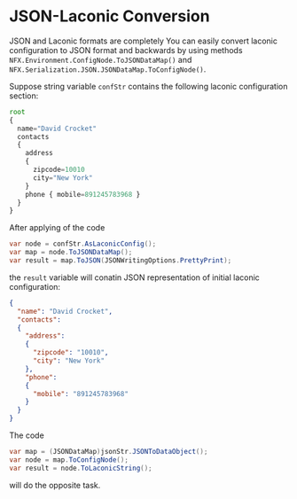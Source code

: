 # JSON-Laconic Conversion

JSON and Laconic formats are completely 
You can easily convert laconic configuration to JSON format and backwards by using methods `NFX.Environment.ConfigNode.ToJSONDataMap()` and `NFX.Serialization.JSON.JSONDataMap.ToConfigNode()`.

Suppose string variable `confStr` contains the following laconic configuration section:

```js
root
{ 
  name="David Crocket"
  contacts
  { 
    address
    {
      zipcode=10010
      city="New York"
    } 
    phone { mobile=891245783968 } 
  }
}
```

After applying of the code

```cs
var node = confStr.AsLaconicConfig();
var map = node.ToJSONDataMap();
var result = map.ToJSON(JSONWritingOptions.PrettyPrint);
```

the `result` variable will conatin JSON representation of initial laconic configuration:

```json
{
  "name": "David Crocket", 
  "contacts": 
  {
    "address": 
    {
      "zipcode": "10010", 
      "city": "New York"
    }, 
    "phone": 
    {
      "mobile": "891245783968"
    }
  }
}
```

The code

```cs
var map = (JSONDataMap)jsonStr.JSONToDataObject();
var node = map.ToConfigNode();
var result = node.ToLaconicString();
```

will do the opposite task.